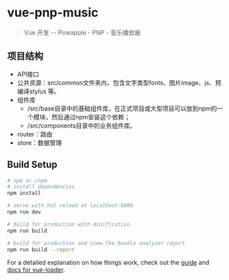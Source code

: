 # vue-pnp-music

> Vue 开发 -- Pineapple - PNP - 音乐播放器

## 项目结构

- API接口
- 公共资源：src/common文件夹内，包含文字类型fonts、图片image、js、预编译stylus 等。
- 组件库
  - /src/base目录中的基础组件库，在正式项目或大型项目可以放到npm的一个模块，然后通过npm安装这个依赖；
  - /src/components目录中的业务组件库。
- router：路由
- store：数据管理

## Build Setup

``` bash
# npm or cnpm
# install dependencies
npm install

# serve with hot reload at localhost:8080
npm run dev

# build for production with minification
npm run build

# build for production and view the bundle analyzer report
npm run build --report
```

For a detailed explanation on how things work, check out the [guide](http://vuejs-templates.github.io/webpack/) and [docs for vue-loader](http://vuejs.github.io/vue-loader).

